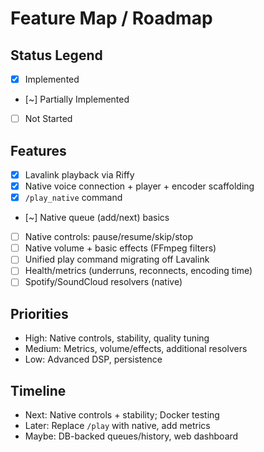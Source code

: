 # Feature Map / Roadmap

## Status Legend
- [x] Implemented
- [~] Partially Implemented
- [ ] Not Started

## Features
- [x] Lavalink playback via Riffy
- [x] Native voice connection + player + encoder scaffolding
- [x] `/play_native` command
- [~] Native queue (add/next) basics
- [ ] Native controls: pause/resume/skip/stop
- [ ] Native volume + basic effects (FFmpeg filters)
- [ ] Unified play command migrating off Lavalink
- [ ] Health/metrics (underruns, reconnects, encoding time)
- [ ] Spotify/SoundCloud resolvers (native)

## Priorities
- High: Native controls, stability, quality tuning
- Medium: Metrics, volume/effects, additional resolvers
- Low: Advanced DSP, persistence

## Timeline
- Next: Native controls + stability; Docker testing
- Later: Replace `/play` with native, add metrics
- Maybe: DB-backed queues/history, web dashboard
